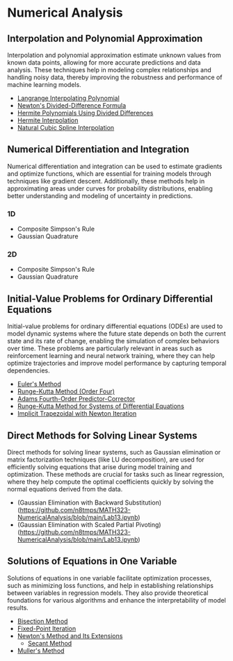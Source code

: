# Numerical Analysis

## Interpolation and Polynomial Approximation
Interpolation and polynomial approximation estimate unknown values from known data points, allowing for more accurate predictions and data analysis. These techniques help in modeling complex relationships and handling noisy data, thereby improving the robustness and performance of machine learning models.
- [Langrange Interpolating Polynomial](https://github.com/n8tmps/MATH323-NumericalAnalysis/blob/main/Lab4.ipynb)
- [Newton's Divided-Difference Formula](https://github.com/n8tmps/MATH323-NumericalAnalysis/blob/main/Lab4.ipynb)
- [Hermite Polynomials Using Divided Differences](https://github.com/n8tmps/MATH323-NumericalAnalysis/blob/main/Lab5.ipynb)
- [Hermite Interpolation](https://github.com/n8tmps/MATH323-NumericalAnalysis/blob/main/Lab5.ipynb)
- [Natural Cubic Spline Interpolation](https://github.com/n8tmps/MATH323-NumericalAnalysis/blob/main/Lab6.ipynb)

## Numerical Differentiation and Integration
Numerical differentiation and integration can be used to estimate gradients and optimize functions, which are essential for training models through techniques like gradient descent. Additionally, these methods help in approximating areas under curves for probability distributions, enabling better understanding and modeling of uncertainty in predictions.

### 1D
- Composite Simpson's Rule
- Gaussian Quadrature
### 2D
- Composite Simpson's Rule
- Gaussian Quadrature

## Initial-Value Problems for Ordinary Differential Equations
Initial-value problems for ordinary differential equations (ODEs) are used to model dynamic systems where the future state depends on both the current state and its rate of change, enabling the simulation of complex behaviors over time. These problems are particularly relevant in areas such as reinforcement learning and neural network training, where they can help optimize trajectories and improve model performance by capturing temporal dependencies.
- [Euler's Method](https://github.com/n8tmps/MATH323-NumericalAnalysis/blob/main/Lab10.ipynb)
- [Runge-Kutta Method (Order Four)](https://github.com/n8tmps/MATH323-NumericalAnalysis/blob/main/Lab11.ipynb)
- [Adams Fourth-Order Predictor-Corrector](https://github.com/n8tmps/MATH323-NumericalAnalysis/blob/main/Lab11.ipynb)
- [Runge-Kutta Method for Systems of Differential Equations](https://github.com/n8tmps/MATH323-NumericalAnalysis/blob/main/Lab12.ipynb)
- [Implicit Trapezoidal with Newton Iteration](https://github.com/n8tmps/MATH323-NumericalAnalysis/blob/main/Lab12.ipynb)

## Direct Methods for Solving Linear Systems
Direct methods for solving linear systems, such as Gaussian elimination or matrix factorization techniques (like LU decomposition), are used for efficiently solving equations that arise during model training and optimization. These methods are crucial for tasks such as linear regression, where they help compute the optimal coefficients quickly by solving the normal equations derived from the data.
- (Gaussian Elimination with Backward Substitution)(https://github.com/n8tmps/MATH323-NumericalAnalysis/blob/main/Lab13.ipynb)
- (Gaussian Elimination with Scaled Partial Pivoting)(https://github.com/n8tmps/MATH323-NumericalAnalysis/blob/main/Lab13.ipynb)

## Solutions of Equations in One Variable
Solutions of equations in one variable facilitate optimization processes, such as minimizing loss functions, and help in establishing relationships between variables in regression models. They also provide theoretical foundations for various algorithms and enhance the interpretability of model results.
- [Bisection Method](https://github.com/n8tmps/MATH323-NumericalAnalysis/blob/main/Lab1.ipynb)
- [Fixed-Point Iteration](https://github.com/n8tmps/MATH323-NumericalAnalysis/blob/main/Lab1.ipynb)
- [Newton's Method and Its Extensions](https://github.com/n8tmps/MATH323-NumericalAnalysis/blob/main/Lab2.ipynb)
  - [Secant Method](https://github.com/n8tmps/MATH323-NumericalAnalysis/blob/main/Lab2.ipynb)
- [Muller's Method](https://github.com/n8tmps/MATH323-NumericalAnalysis/blob/main/Lab3.ipynb)
